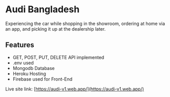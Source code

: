 # Audi Bangladesh

Experiencing the car while shopping in the showroom, ordering at home via an app, and picking it up at the dealership later.

## Features

- GET, POST, PUT, DELETE API implemented
- .env used
- Mongodb Database
- Heroku Hosting
- Firebase used for Front-End

Live site link: [https://audi-v1.web.app/](https://audi-v1.web.app/)
